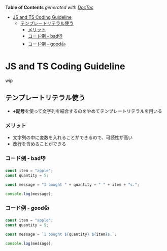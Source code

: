 <!-- START doctoc generated TOC please keep comment here to allow auto update -->
<!-- DON'T EDIT THIS SECTION, INSTEAD RE-RUN doctoc TO UPDATE -->
**Table of Contents**  *generated with [DocToc](https://github.com/thlorenz/doctoc)*

- [JS and TS Coding Guideline](#js-and-ts-coding-guideline)
  - [テンプレートリテラル使う](#%E3%83%86%E3%83%B3%E3%83%97%E3%83%AC%E3%83%BC%E3%83%88%E3%83%AA%E3%83%86%E3%83%A9%E3%83%AB%E4%BD%BF%E3%81%86)
    - [メリット](#%E3%83%A1%E3%83%AA%E3%83%83%E3%83%88)
    - [コード例 - bad👎](#%E3%82%B3%E3%83%BC%E3%83%89%E4%BE%8B---bad)
    - [コード例 - good👍](#%E3%82%B3%E3%83%BC%E3%83%89%E4%BE%8B---good)

<!-- END doctoc generated TOC please keep comment here to allow auto update -->

# JS and TS Coding Guideline

wip

## テンプレートリテラル使う

- **+記号**を使って文字列を結合するのをやめてテンプレートリテラルを用いる

### メリット

- 文字列の中に変数を入れることができるので、可読性が高い
- 改行を含めることができる

### コード例 - bad👎

```typescript
const item = "apple";
const quantity = 5;

const message = "I bought " + quantity + " " + item + "s.";

console.log(message);
```

### コード例 - good👍

```typescript
const item = "apple";
const quantity = 5;

const message = `I bought ${quantity} ${item}s.`;

console.log(message);
```
